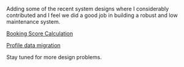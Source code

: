 Adding some of the recent system designs where I considerably contributed and I feel we did a good job in building a robust and low maintenance system.

<p>
  <a href="https://github.com/shamshadali/system_design/blob/master/booking_score_calculator.png">Booking Score Calculation</a>
</p>
<p>
  <a href="https://github.com/shamshadali/system_design/blob/master/profile_data_migration.png">Profile data migration</a>
</p>

Stay tuned for more design problems.

